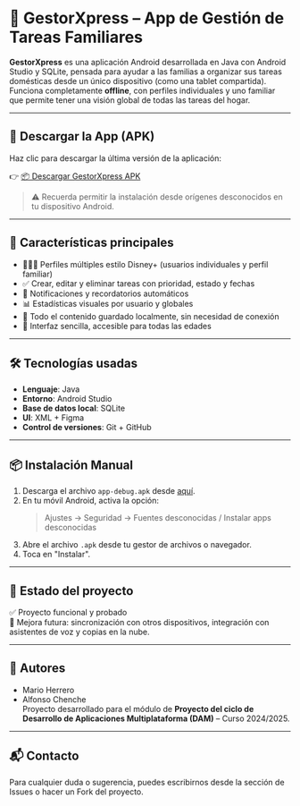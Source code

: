 # 📱 GestorXpress – App de Gestión de Tareas Familiares

**GestorXpress** es una aplicación Android desarrollada en Java con Android Studio y SQLite, pensada para ayudar a las familias a organizar sus tareas domésticas desde un único dispositivo (como una tablet compartida).  
Funciona completamente **offline**, con perfiles individuales y uno familiar que permite tener una visión global de todas las tareas del hogar.

---

## 🔽 Descargar la App (APK)

Haz clic para descargar la última versión de la aplicación:

👉 [📦 Descargar GestorXpress APK](https://github.com/Mario2004-ciudadEscolar/ciudadEscolar_GestorXpress/raw/main/app-debug.apk)


> ⚠️ Recuerda permitir la instalación desde orígenes desconocidos en tu dispositivo Android.

---

## 🧩 Características principales

- 🧑‍🤝‍🧑 Perfiles múltiples estilo Disney+ (usuarios individuales y perfil familiar)
- ✅ Crear, editar y eliminar tareas con prioridad, estado y fechas
- 🔔 Notificaciones y recordatorios automáticos
- 📊 Estadísticas visuales por usuario y globales
- 🔐 Todo el contenido guardado localmente, sin necesidad de conexión
- 🧓 Interfaz sencilla, accesible para todas las edades

---

## 🛠️ Tecnologías usadas

- **Lenguaje**: Java
- **Entorno**: Android Studio
- **Base de datos local**: SQLite
- **UI**: XML + Figma
- **Control de versiones**: Git + GitHub

---

## 📦 Instalación Manual

1. Descarga el archivo `app-debug.apk` desde [aquí](./apk/app-debug.apk).
2. En tu móvil Android, activa la opción:
   > Ajustes → Seguridad → Fuentes desconocidas / Instalar apps desconocidas
3. Abre el archivo `.apk` desde tu gestor de archivos o navegador.
4. Toca en "Instalar".

---

## 🧪 Estado del proyecto

✅ Proyecto funcional y probado  
🚧 Mejora futura: sincronización con otros dispositivos, integración con asistentes de voz y copias en la nube.

---

## 🤝 Autores

- Mario Herrero  
- Alfonso Chenche  
Proyecto desarrollado para el módulo de **Proyecto del ciclo de Desarrollo de Aplicaciones Multiplataforma (DAM)** – Curso 2024/2025.

---

## 📬 Contacto

Para cualquier duda o sugerencia, puedes escribirnos desde la sección de Issues o hacer un Fork del proyecto.

